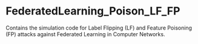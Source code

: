 # FederatedLearning_Poison_LF_FP
Contains the simulation code for Label Flipping (LF) and Feature Poisoning (FP) attacks against Federated Learning in Computer Networks.
